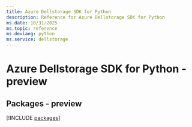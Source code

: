 ```yaml
---
title: Azure Dellstorage SDK for Python
description: Reference for Azure Dellstorage SDK for Python
ms.date: 10/31/2025
ms.topic: reference
ms.devlang: python
ms.service: dellstorage
---
```

# Azure Dellstorage SDK for Python - preview
## Packages - preview
[!INCLUDE [packages](dellstorage-index.md)]